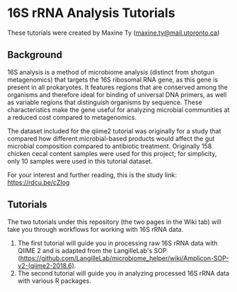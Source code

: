 # 16S rRNA Analysis Tutorials

These tutorials were created by Maxine Ty (maxine.ty@mail.utoronto.ca) 

## Background 

16S analysis is a method of microbiome analysis (distinct from shotgun metagenomics) that targets the 16S ribosomal RNA gene, as this gene is present in all prokaryotes. It features regions that are conserved among the organisms and therefore ideal for binding of universal DNA primers, as well as variable regions that distinguish organisms by sequence. These characteristics make the gene useful for analyzing microbial communities at a reduced cost compared to metagenomics. 

The dataset included for the qiime2 tutorial was originally for a study that compared how different microbial-based products would affect the gut microbial composition compared to antibiotic treatment. Originally 158 chicken cecal content samples were used for this project; for simplicity, only 10 samples were used in this tutorial dataset. 

For your interest and further reading, this is the study link: https://rdcu.be/cZlog

## Tutorials
The two tutorials under this repository (the two pages in the Wiki tab) will take you through workflows for working with 16S rRNA data. 

1. The first tutorial will guide you in processing raw 16S rRNA data with QIIME 2 and is adapted from the LangilleLab's SOP (https://github.com/LangilleLab/microbiome_helper/wiki/Amplicon-SOP-v2-(qiime2-2018.6).
2. The second tutorial will guide you in analyzing processed 16S rRNA data with various R packages. 
